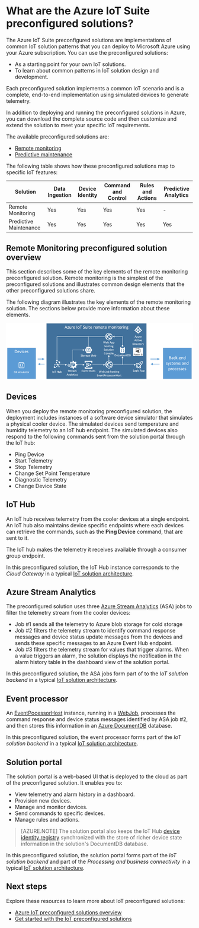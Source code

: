 <properties
 pageTitle="Azure IoT preconfigured solutions | Microsoft Azure"
 description="A description of the Azure IoT preconfigured solutions and their architecture with links to additional resources."
 services=""
 documentationCenter=""
 authors="dominicbetts"
 manager="timlt"
 editor=""/>

<tags
 ms.service="na"
 ms.devlang="na"
 ms.topic="article"
 ms.tgt_pltfrm="na"
 ms.workload="na"
 ms.date="11/30/2015"
 ms.author="dobett"/>

# What are the Azure IoT Suite preconfigured solutions?

The Azure IoT Suite preconfigured solutions are implementations of common IoT solution patterns that you can deploy to Microsoft Azure using your Azure subscription. You can use the preconfigured solutions:

- As a starting point for your own IoT solutions.
- To learn about common patterns in IoT solution design and development.

Each preconfigured solution implements a common IoT scenario and is a complete, end-to-end implementation using simulated devices to generate telemetry.

In addition to deploying and running the preconfigured solutions in Azure, you can download the complete source code and then customize and extend the solution to meet your specific IoT requirements.

The available preconfigured solutions are:

- [Remote monitoring][lnk-remote-monitoring]
- [Predictive maintenance][lnk-predictive-maintenance]

The following table shows how these preconfigured solutions map to specific IoT features:

| Solution | Data Ingestion | Device Identity | Command and Control | Rules and Actions | Predictive Analytics |
|------------------------|-----|-----|-----|-----|-----|
| Remote Monitoring      | Yes | Yes | Yes | Yes | -   |
| Predictive Maintenance | Yes | Yes | Yes | Yes | Yes |

## Remote Monitoring preconfigured solution overview

This section describes some of the key elements of the remote monitoring preconfigured solution. Remote monitoring is the simplest of the preconfigured solutions and illustrates common design elements that the other preconfigured solutions share.

The following diagram illustrates the key elements of the remote monitoring solution. The sections below provide more information about these elements.

![Remote Monitoring preconfigured solution architecture][img-remote-monitoring-arch]

## Devices

When you deploy the remote monitoring preconfigured solution, the deployment includes instances of a software device simulator that simulates a physical cooler device. The simulated devices send temperature and humidity telemetry to an IoT hub endpoint. The simulated devices also respond to the following commands sent from the solution portal through the IoT hub:

- Ping Device
- Start Telemetry
- Stop Telemetry
- Change Set Point Temperature
- Diagnostic Telemetry
- Change Device State

## IoT Hub

An IoT hub receives telemetry from the cooler devices at a single endpoint. An IoT hub also maintains device specific endpoints where each devices can retrieve the commands, such as the **Ping Device** command, that are sent to it.

The IoT hub makes the telemetry it receives available through a consumer group endpoint.

In this preconfigured solution, the IoT Hub instance corresponds to the *Cloud Gateway* in a typical [IoT solution architecture][lnk-what-is-azure-iot].

## Azure Stream Analytics

The preconfigured solution uses three [Azure Stream Analytics][lnk-asa] (ASA) jobs to filter the telemetry stream from the cooler devices:

- Job #1 sends all the telemetry to Azure blob storage for cold storage
- Job #2 filters the telemetry stream to identify command response messages and device status update messages from the devices and sends these specific messages to an Azure Event Hub endpoint.
- Job #3 filters the telemetry stream for values that trigger alarms. When a value triggers an alarm, the solution displays the notification in the alarm history table in the dashboard view of the solution portal.

In this preconfigured solution, the ASA jobs form part of to the *IoT solution backend* in a typical [IoT solution architecture][lnk-what-is-azure-iot].

## Event processor

An [EventPocessorHost][lnk-event-processor] instance, running in a [WebJob][lnk-web-job], processes the command response and device status messages identified by ASA job #2, and then stores this information in an [Azure DocumentDB][lnk-document-db] database.

In this preconfigured solution, the event processor forms part of the *IoT solution backend* in a typical [IoT solution architecture][lnk-what-is-azure-iot].

## Solution portal

The solution portal is a web-based UI that is deployed to the cloud as part of the preconfigured solution. It enables you to:

- View telemetry and alarm history in a dashboard.
- Provision new devices.
- Manage and monitor devices.
- Send commands to specific devices.
- Manage rules and actions.

> [AZURE.NOTE] The solution portal also keeps the IoT Hub [device identity registry][lnk-identity-registry] synchronized with the store of richer device state information in the solution's DocumentDB database.

In this preconfigured solution, the solution portal forms part of the *IoT solution backend* and part of the *Processing and business connectivity* in a typical [IoT solution architecture][lnk-what-is-azure-iot].

## Next steps

Explore these resources to learn more about IoT preconfigured solutions:

- [Azure IoT preconfigured solutions overview][lnk-suite-overview]
- [Get started with the IoT preconfigured solutions][lnk-preconf-get-started]

[img-remote-monitoring-arch]: ./media/iot-suite-what-are-preconfigured-solutions/remote-monitoring-arch1.png
[lnk-remote-monitoring]: iot-suite-remote-monitoring-sample-walkthrough.md
[lnk-what-is-azure-iot]: iot-suite-what-is-azure-iot.md
[lnk-asa]: https://azure.microsoft.com/documentation/services/stream-analytics/
[lnk-event-processor]: event-hubs-programming-guide.md#event-processor-host
[lnk-web-job]: web-sites-create-web-jobs.md
[lnk-document-db]: https://azure.microsoft.com/documentation/services/documentdb/
[lnk-identity-registry]: iot-hub-devguide.md#device-identity-registry
[lnk-suite-overview]: iot-suite-overview.md
[lnk-preconf-get-started]: iot-suite-getstarted-preconfigured-solutions.md
[lnk-predictive-maintenance]: iot-suite-predictive-overview.md